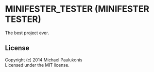 # MINIFESTER_TESTER (MINIFESTER TESTER)

The best project ever.

## License
Copyright (c) 2014 Michael Paulukonis  
Licensed under the MIT license.

